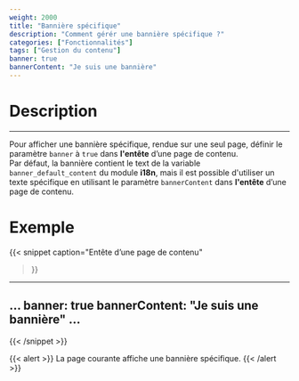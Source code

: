 ```yaml
---
weight: 2000
title: "Bannière spécifique"
description: "Comment gérér une bannière spécifique ?"
categories: ["Fonctionnalités"]
tags: ["Gestion du contenu"]
banner: true
bannerContent: "Je suis une bannière"
---
```


# Description
---

Pour afficher une bannière spécifique, rendue sur une seul page, définir le paramètre `banner` à `true` dans **l'entête** d’une page de contenu.  
Par défaut, la bannière contient le text de la variable `banner_default_content` du module **i18n**, mais il est possible d'utiliser un texte spécifique en utilisant le paramètre `bannerContent` dans **l'entête** d’une page de contenu.

# Exemple

{{< snippet
    caption="Entête d’une page de contenu"
>}}
---
...
banner: true
bannerContent: "Je suis une bannière"
...
---
{{< /snippet >}}

{{< alert >}}
La page courante affiche une bannière spécifique.
{{< /alert >}}